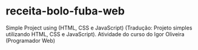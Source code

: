 # receita-bolo-fuba-web
Simple Project using (HTML, CSS e JavaScript) (Tradução: Projeto simples utilizando HTML, CSS e JavaScript). Atividade do curso do Igor Oliveira (Programador Web)
